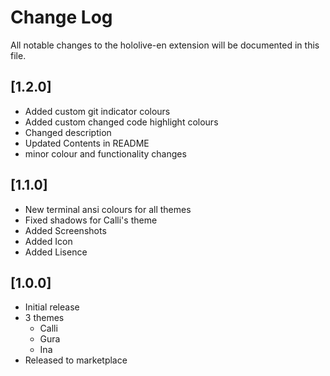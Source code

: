 # Change Log

All notable changes to the hololive-en extension will be documented in this file.

## [1.2.0]
- Added custom git indicator colours
- Added custom changed code highlight colours
- Changed description
- Updated Contents in README
- minor colour and functionality changes

## [1.1.0]
- New terminal ansi colours for all themes
- Fixed shadows for Calli's theme
- Added Screenshots
- Added Icon
- Added Lisence

## [1.0.0]

- Initial release
- 3 themes
    - Calli
    - Gura
    - Ina
- Released to marketplace
